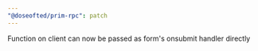 ```yaml
---
"@doseofted/prim-rpc": patch
---
```


Function on client can now be passed as form's onsubmit handler directly
